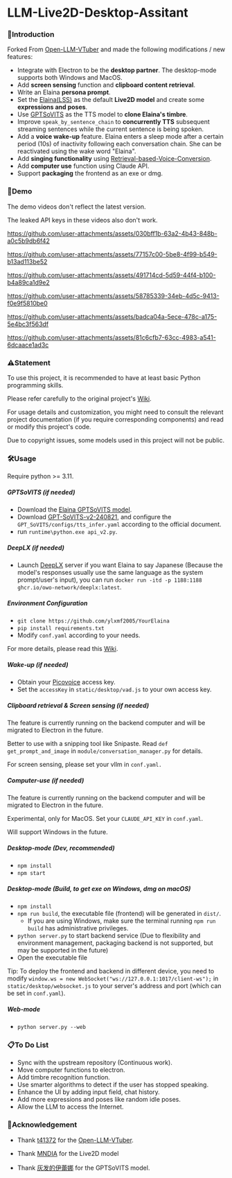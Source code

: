 # LLM-Live2D-Desktop-Assitant

### 🤗Introduction

Forked From [Open-LLM-VTuber](https://github.com/t41372/Open-LLM-VTuber) and made the following modifications / new features:

- Integrate with Electron to be the **desktop partner**. The desktop-mode supports both Windows and MacOS.
- Add **screen sensing** function and **clipboard content retrieval**.
- Write an Elaina **persona prompt**.
- Set the [Elaina(LSS)](https://www.aplaybox.com/details/model/0MAXIOhAZAUw) as the default **Live2D model** and create some **expressions and poses**.
- Use [GPTSoVITS](https://github.com/RVC-Boss/GPT-SoVITS) as the TTS model to **clone Elaina's timbre**.
- Improve `speak_by_sentence_chain` to **concurrently TTS** subsequent streaming sentences while the current sentence is being spoken.
- Add a **voice wake-up** feature. Elaina enters a sleep mode after a certain period (10s) of inactivity following each conversation chain. She can be reactivated using the wake word "Elaina".
- Add **singing functionality** using [Retrieval-based-Voice-Conversion](https://github.com/RVC-Project/Retrieval-based-Voice-Conversion-WebUI).
- Add **computer use** function using Claude API.
- Support **packaging** the frontend as an exe or dmg.

### 👀Demo

The demo videos don't reflect the latest version. 

The leaked API keys in these videos also don't work.

https://github.com/user-attachments/assets/030bff1b-63a2-4b43-848b-a0c5b9db6f42

https://github.com/user-attachments/assets/77157c00-5be8-4f99-b549-b13ad113be52


https://github.com/user-attachments/assets/491714cd-5d59-44f4-b100-b4a89ca1d9e2


https://github.com/user-attachments/assets/58785339-34eb-4d5c-9413-f0e9f5810be0


https://github.com/user-attachments/assets/badca04a-5ece-478c-a175-5e4bc3f563df

https://github.com/user-attachments/assets/81c6cfb7-63cc-4983-a541-6dcaace1ad3c

### ⚠️Statement

To use this project, it is recommended to have at least basic Python programming skills. 

Please refer carefully to the original project's [Wiki](https://github.com/t41372/Open-LLM-VTuber/wiki).

For usage details and customization, you might need to consult the relevant project documentation (if you require corresponding components) and read or modify this project's code.

Due to copyright issues, some models used in this project will not be public.

### 🛠️Usage

Require python >= 3.11.

##### GPTSoVITS (if needed)
- Download the [Elaina GPTSoVITS model](https://www.bilibili.com/video/BV1Df421m7bm/).
- Download [GPT-SoVITS-v2-240821](https://github.com/RVC-Boss/GPT-SoVITS/releases/tag/20240821v2), and configure the `GPT_SoVITS/configs/tts_infer.yaml` according to the official document.
- run `runtime\python.exe api_v2.py`. 

##### DeepLX (if needed)
- Launch [DeepLX](https://github.com/OwO-Network/DeepLX) server if you want Elaina to say Japanese (Because the model's responses usually use the same language as the system prompt/user's input), you can run `docker run -itd -p 1188:1188  ghcr.io/owo-network/deeplx:latest`.

##### Environment Configuration
- `git clone https://github.com/ylxmf2005/YourElaina` 
- `pip install requirements.txt` 
- Modify `conf.yaml` according to your needs.

For more details, please read this [Wiki](https://github.com/t41372/Open-LLM-VTuber/wiki).

##### Wake-up (if needed)
- Obtain your [Picovoice](https://console.picovoice.ai/) access key.
- Set the `accessKey` in `static/desktop/vad.js` to your own access key.

##### Clipboard retrieval & Screen sensing (if needed)

The feature is currently running on the backend computer and will be migrated to Electron in the future.

Better to use with a snipping tool like Snipaste. Read `def get_prompt_and_image` in `module/conversation_manager.py` for details. 

For screen sensing, please set your vllm in `conf.yaml.`

##### Computer-use (if needed)

The feature is currently running on the backend computer and will be migrated to Electron in the future.

Experimental, only for MacOS. Set your `CLAUDE_API_KEY` in `conf.yaml`.

Will support Windows in the future.

##### Desktop-mode (Dev, recommended)
- `npm install`
- `npm start` 

##### Desktop-mode (Build, to get exe on Windows, dmg on macOS)

- `npm install`
- `npm run build`, the executable file (frontend) will be generated in `dist/`. 
  - If you are using Windows, make sure the terminal running `npm run build` has administrative privileges.
- `python server.py` to start backend service (Due to flexibility and environment management, packaging backend is not supported, but may be supported in the future)
- Open the executable file

Tip: To deploy the frontend and backend in different device, you need to modify `window.ws = new WebSocket("ws://127.0.0.1:1017/client-ws");` in `static/desktop/websocket.js` to your server's address and port (which can be set in `conf.yaml`).

##### Web-mode
- `python server.py --web`


### 📋To Do List
- Sync with the upstream repository (Continuous work).
- Move computer functions to electron.
- Add timbre recognition function.
- Use smarter algorithms to detect if the user has stopped speaking.
- Enhance the UI by adding input field, chat history.
- Add more expressions and poses like random idle poses. 
- Allow the LLM to access the Internet.


### 👏Acknowledgement

- Thank [t41372](https://github.com/t41372)  for the  [Open-LLM-VTuber](https://github.com/t41372/Open-LLM-VTuber).

- Thank [MNDIA](https://www.aplaybox.com/details/model/0MAXIOhAZAUw) for the Live2D model

- Thank [灰发的伊蕾娜](https://www.bilibili.com/video/BV1Df421m7bm/) for the GPTSoVITS model.


